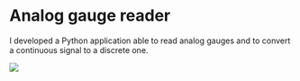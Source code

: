 # Analog gauge reader
I developed a Python application able to read analog gauges and to convert  a continuous signal to a discrete one.


<img src="/imgs/opencv_hidrometro.gif"/>
